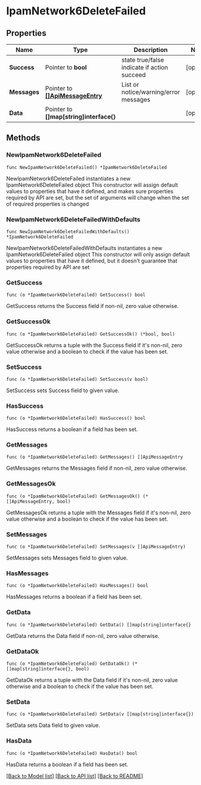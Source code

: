 # IpamNetwork6DeleteFailed

## Properties

Name | Type | Description | Notes
------------ | ------------- | ------------- | -------------
**Success** | Pointer to **bool** | state true/false indicate if action succeed | [optional] 
**Messages** | Pointer to [**[]ApiMessageEntry**](ApiMessageEntry.md) | List or notice/warning/error messages | [optional] 
**Data** | Pointer to **[]map[string]interface{}** |  | [optional] 

## Methods

### NewIpamNetwork6DeleteFailed

`func NewIpamNetwork6DeleteFailed() *IpamNetwork6DeleteFailed`

NewIpamNetwork6DeleteFailed instantiates a new IpamNetwork6DeleteFailed object
This constructor will assign default values to properties that have it defined,
and makes sure properties required by API are set, but the set of arguments
will change when the set of required properties is changed

### NewIpamNetwork6DeleteFailedWithDefaults

`func NewIpamNetwork6DeleteFailedWithDefaults() *IpamNetwork6DeleteFailed`

NewIpamNetwork6DeleteFailedWithDefaults instantiates a new IpamNetwork6DeleteFailed object
This constructor will only assign default values to properties that have it defined,
but it doesn't guarantee that properties required by API are set

### GetSuccess

`func (o *IpamNetwork6DeleteFailed) GetSuccess() bool`

GetSuccess returns the Success field if non-nil, zero value otherwise.

### GetSuccessOk

`func (o *IpamNetwork6DeleteFailed) GetSuccessOk() (*bool, bool)`

GetSuccessOk returns a tuple with the Success field if it's non-nil, zero value otherwise
and a boolean to check if the value has been set.

### SetSuccess

`func (o *IpamNetwork6DeleteFailed) SetSuccess(v bool)`

SetSuccess sets Success field to given value.

### HasSuccess

`func (o *IpamNetwork6DeleteFailed) HasSuccess() bool`

HasSuccess returns a boolean if a field has been set.

### GetMessages

`func (o *IpamNetwork6DeleteFailed) GetMessages() []ApiMessageEntry`

GetMessages returns the Messages field if non-nil, zero value otherwise.

### GetMessagesOk

`func (o *IpamNetwork6DeleteFailed) GetMessagesOk() (*[]ApiMessageEntry, bool)`

GetMessagesOk returns a tuple with the Messages field if it's non-nil, zero value otherwise
and a boolean to check if the value has been set.

### SetMessages

`func (o *IpamNetwork6DeleteFailed) SetMessages(v []ApiMessageEntry)`

SetMessages sets Messages field to given value.

### HasMessages

`func (o *IpamNetwork6DeleteFailed) HasMessages() bool`

HasMessages returns a boolean if a field has been set.

### GetData

`func (o *IpamNetwork6DeleteFailed) GetData() []map[string]interface{}`

GetData returns the Data field if non-nil, zero value otherwise.

### GetDataOk

`func (o *IpamNetwork6DeleteFailed) GetDataOk() (*[]map[string]interface{}, bool)`

GetDataOk returns a tuple with the Data field if it's non-nil, zero value otherwise
and a boolean to check if the value has been set.

### SetData

`func (o *IpamNetwork6DeleteFailed) SetData(v []map[string]interface{})`

SetData sets Data field to given value.

### HasData

`func (o *IpamNetwork6DeleteFailed) HasData() bool`

HasData returns a boolean if a field has been set.


[[Back to Model list]](../README.md#documentation-for-models) [[Back to API list]](../README.md#documentation-for-api-endpoints) [[Back to README]](../README.md)


